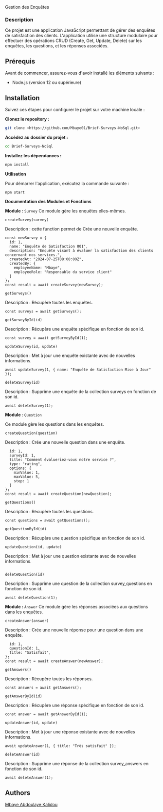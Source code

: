 Gestion des Enquêtes

### Description

Ce projet est une application JavaScript permettant de gérer des enquêtes de satisfaction des clients. L'application utilise une structure modulaire pour effectuer des opérations CRUD (Create, Get, Update, Delete) sur les enquêtes, les questions, et les réponses associées.

## Prérequis

Avant de commencer, assurez-vous d'avoir installé les éléments suivants :

- Node.js (version 12 ou supérieure)

## Installation

Suivez ces étapes pour configurer le projet sur votre machine locale :

**Clonez le repository :**

```bash
git clone <https://github.com/Mbaye01/Brief-Surveys-NoSql.git>

```

**Accédez au dossier du projet :**

```bash
cd Brief-Surveys-NoSql
```

**Installez les dépendances :**

```bash
npm install
```

**Utilisation**

Pour démarrer l'application, exécutez la commande suivante :

```bash
npm start
```

**Documentation des Modules et Fonctions**

**Module :** `Survey`
Ce module gère les enquêtes elles-mêmes.

`createSurvey(survey)`

Description : cette function permet de Crée une nouvelle enquête.

```Crée une nouvelle enquête
const newSurvey = {
  id: 1,
  name: "Enquête de Satisfaction 001",
  description: "Enquête visant à évaluer la satisfaction des clients concernant nos services.",
  createdAt: "2024-07-25T08:00:00Z",
  createdBy: {
    employeeName: "Mbaye",
    employeeRole: "Responsable du service client"
  }
};
const result = await createSurvey(newSurvey);
```

`getSurveys()`

Description : Récupère toutes les enquêtes.

`const surveys = await getSurveys();`

`getSurveyById(id)`

Description : Récupère une enquête spécifique en fonction de son id.

`const survey = await getSurveyById(1);`

`updateSurvey(id, update)`

Description : Met à jour une enquête existante avec de nouvelles informations.

`await updateSurvey(1, { name: "Enquête de Satisfaction Mise à Jour" });`

`deleteSurvey(id)`

Description : Supprime une enquête de la collection surveys en fonction de son id.

`await deleteSurvey(1);`

**Module** : `Question`

Ce module gère les questions dans les enquêtes.

`createQuestion(question)`

Description : Crée une nouvelle question dans une enquête.

```const newQuestion = {
  id: 1,
  surveyId: 1,
  title: "Comment évalueriez-vous notre service ?",
  type: "rating",
  options: {
    minValue: 1,
    maxValue: 5,
    step: 1
  }
};
const result = await createQuestion(newQuestion);
```

`getQuestions()`

Description : Récupère toutes les questions.

`const questions = await getQuestions();`

`getQuestionById(id)`

Description : Récupère une question spécifique en fonction de son id.

```const question = await getQuestionById(1);
updateQuestion(id, update)
```

Description : Met à jour une question existante avec de nouvelles informations.

```await updateQuestion(1, { title: "Comment avez-vous entendu parler de nous ?" });

```

`deleteQuestion(id)`

Description : Supprime une question de la collection survey_questions en fonction de son id.

`await deleteQuestion(1);`

**Module :** `Answer`
Ce module gère les réponses associées aux questions dans les enquêtes.

`createAnswer(answer)`

Description : Crée une nouvelle réponse pour une question dans une enquête.

```const newAnswer = {
  id: 1,
  questionId: 1,
  title: "Satisfait",
};
const result = await createAnswer(newAnswer);
```

`getAnswers()`

Description : Récupère toutes les réponses.

`const answers = await getAnswers();`

`getAnswerById(id)`

Description : Récupère une réponse spécifique en fonction de son id.

`const answer = await getAnswerById(1);`

`updateAnswer(id, update)`

Description : Met à jour une réponse existante avec de nouvelles informations.

`await updateAnswer(1, { title: "Très satisfait" });`

`deleteAnswer(id)`

Description : Supprime une réponse de la collection survey_answers en fonction de son id.

```
await deleteAnswer(1);
```

## Authors

[Mbaye Abdoulaye Kalidou](https://github.com/Mbaye01)

